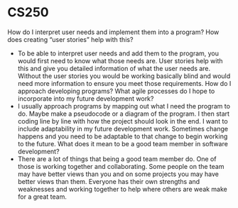 # CS250
How do I interpret user needs and implement them into a program? How does creating “user stories” help with this?
  - To be able to interpret user needs and add them to the program, you would first need to know what those needs are. User stories help with this and give you detailed information of what the user needs are. Without the user stories you would be working basically blind and would need more information to ensure you meet those requirements.
How do I approach developing programs? What agile processes do I hope to incorporate into my future development work?
  - I usually approach programs by mapping out what I need the program to do. Maybe make a pseudocode or a diagram of the program. I then start coding line by line with how the project should look in the end. I want to include adaptability in my future development work. Sometimes change happens and you need to be adaptable to that change to begin working to the future.
What does it mean to be a good team member in software development?
  - There are a lot of things that being a good team member do. One of those is working together and collaborating. Some people on the team may have better views than you and on some projects you may have better views than them. Everyone has their own strengths and weaknesses and working together to help where others are weak make for a great team.
